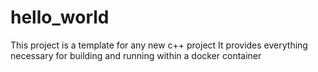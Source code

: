 # hello_world

This project is a template for any new c++ project
It provides everything necessary for building and running within a docker container